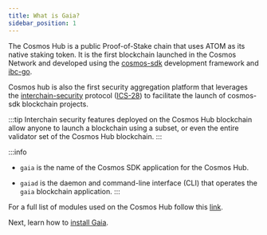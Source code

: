```yaml
---
title: What is Gaia?
sidebar_position: 1
---
```


The Cosmos Hub is a public Proof-of-Stake chain that uses ATOM as its native staking token. It is the first blockchain launched in the Cosmos Network and developed using the [cosmos-sdk](https://docs.cosmos.network/) development framework and [ibc-go](https://ibc.cosmos.network/).

Cosmos hub is also the first security aggregation platform that leverages the [interchain-security](https://cosmos.github.io/interchain-security/) protocol ([ICS-28](https://github.com/cosmos/ibc/tree/main/spec/app/ics-028-cross-chain-validation)) to facilitate the launch of cosmos-sdk blockchain projects.


:::tip
Interchain security features deployed on the Cosmos Hub blockchain allow anyone to launch a blockchain using a subset, or even the entire validator set of the Cosmos Hub blockchain. 
:::


:::info
* `gaia` is the name of the Cosmos SDK application for the Cosmos Hub.

* `gaiad` is the daemon and command-line interface (CLI) that operates the `gaia` blockchain application.
:::


For a full list of modules used on the Cosmos Hub follow this [link](../modules/README.md).

Next, learn how to [install Gaia](./installation.md).
